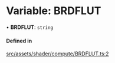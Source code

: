 # Variable: BRDFLUT

• **BRDFLUT**: `string`

#### Defined in

[src/assets/shader/compute/BRDFLUT.ts:2](https://github.com/Orillusion/orillusion/blob/main/src/assets/shader/compute/BRDFLUT.ts#L2)
